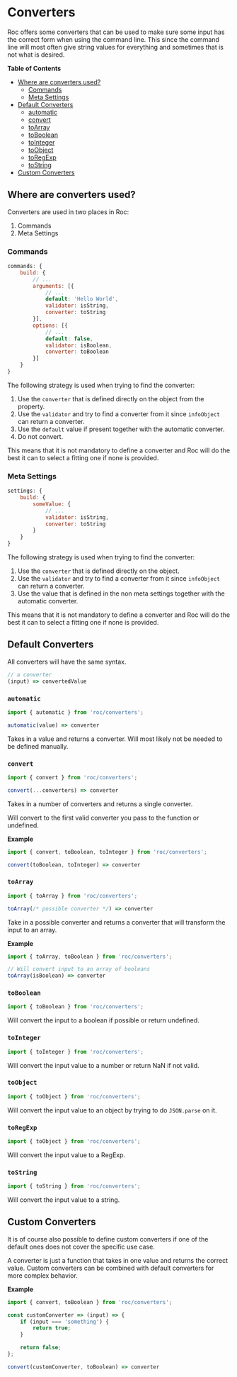 # Converters

Roc offers some converters that can be used to make sure some input has the correct form when using the command line. This since the command line will most often give string values for everything and sometimes that is not what is desired.

**Table of Contents**
* [Where are converters used?](#where-are-converters-used)
  * [Commands](#commands)
  * [Meta Settings](#meta-settings)
* [Default Converters](#default-converters)
  * [automatic](#automatic)
  * [convert](#convert)
  * [toArray](#toArray)
  * [toBoolean](#toBoolean)
  * [toInteger](#toInteger)
  * [toObject](#toObject)
  * [toRegExp](#toRegExp)
  * [toString](#toString)
* [Custom Converters](#custom-converters)

## Where are converters used?

Converters are used in two places in Roc:
1. Commands
2. Meta Settings

### Commands
```javascript
commands: {
    build: {
        // ...
        arguments: [{
            // ...
            default: 'Hello World',
            validator: isString,
            converter: toString
        }],
        options: [{
            // ...
            default: false,
            validator: isBoolean,
            converter: toBoolean
        }]
    }
}
```

The following strategy is used when trying to find the converter:
1. Use the `converter` that is defined directly on the object from the property.
2. Use the `validator` and try to find a converter from it since `infoObject` can return a converter.
3. Use the `default` value if present together with the automatic converter.
4. Do not convert.

This means that it is not mandatory to define a converter and Roc will do the best it can to select a fitting one if none is provided. 

### Meta Settings
```javascript
settings: {
    build: {
        someValue: {
            // ...
            validator: isString,
            converter: toString
        }
    }
}
```

The following strategy is used when trying to find the converter:
1. Use the `converter` that is defined directly on the object.
2. Use the `validator` and try to find a converter from it since `infoObject` can return a converter.
3. Use the value that is defined in the non meta settings together with the automatic converter.

This means that it is not mandatory to define a converter and Roc will do the best it can to select a fitting one if none is provided.

## Default Converters

All converters will have the same syntax.
```javascript
// a converter
(input) => convertedValue
```

### `automatic`
```javascript
import { automatic } from 'roc/converters';

automatic(value) => converter
```
Takes in a value and returns a converter. Will most likely not be needed to be defined manually.

### `convert`
```javascript
import { convert } from 'roc/converters';

convert(...converters) => converter
```
Takes in a number of converters and returns a single converter.

Will convert to the first valid converter you pass to the function or undefined.

__Example__
```javascript
import { convert, toBoolean, toInteger } from 'roc/converters';

convert(toBoolean, toInteger) => converter
```

### `toArray`
```javascript
import { toArray } from 'roc/converters';

toArray(/* possible converter */) => converter
```
Take in a possible converter and returns a converter that will transform the input to an array.

__Example__
```javascript
import { toArray, toBoolean } from 'roc/converters';

// Will convert input to an array of booleans
toArray(isBoolean) => converter
```

### `toBoolean`
```javascript
import { toBoolean } from 'roc/converters';
```
Will convert the input to a boolean if possible or return undefined.

### `toInteger`
```javascript
import { toInteger } from 'roc/converters';
```
Will convert the input value to a number or return NaN if not valid.

### `toObject`
```javascript
import { toObject } from 'roc/converters';
```
Will convert the input value to an object by trying to do `JSON.parse` on it.

### `toRegExp`
```javascript
import { toObject } from 'roc/converters';
```
Will convert the input value to a RegExp.

### `toString`
```javascript
import { toString } from 'roc/converters';
```
Will convert the input value to a string.

## Custom Converters

It is of course also possible to define custom converters if one of the default ones does not cover the specific use case.

A converter is just a function that takes in one value and returns the correct value. Custom converters can be combined with default converters for more complex behavior.

__Example__
```javascript
import { convert, toBoolean } from 'roc/converters';

const customConverter => (input) => {
    if (input === 'something') {
        return true;
    }

    return false;
};

convert(customConverter, toBoolean) => converter
```
